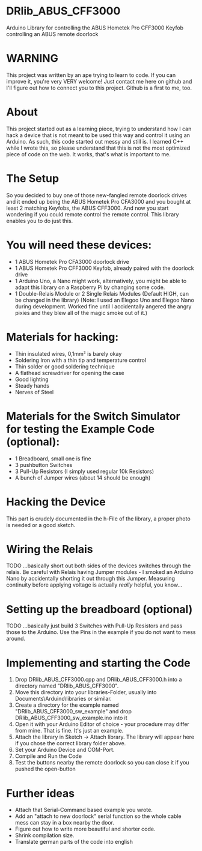 # DRlib_ABUS_CFF3000
Arduino Library for controlling the ABUS Hometek Pro CFF3000 Keyfob controlling an ABUS remote doorlock

# WARNING
This project was written by an ape trying to learn to code. If you can improve it, you're very VERY welcome! Just contact me here on github and I'll figure out how to connect you to this project. Github is a first to me, too.

# About
This project started out as a learning piece, trying to understand how I can hack a device that is not meant to be used this way and control it using an Arduino. As such, this code started out messy and still is. I learned C++ while I wrote this, so please understand that this is not the most optimized piece of code on the web. It works, that's what is important to me.

# The Setup
So you decided to buy one of those new-fangled remote doorlock drives and it ended up being the ABUS Hometek Pro CFA3000 and you bought at least 2 matching Keyfobs, the ABUS CFF3000. And now you start wondering if you could remote control the remote control. This library enables you to do just this.

# You will need these devices:
- 1 ABUS Hometek Pro CFA3000 doorlock drive
- 1 ABUS Hometek Pro CFF3000 Keyfob, already paired with the doorlock drive
- 1 Arduino Uno, a Nano might work, alternatively, you might be able to adapt this library on a Raspberry Pi by changing some code.
- 1 Double-Relais Module or 2 Single Relais Modules (Default HIGH, can be changed in the library)
(Note: I used an Elegoo Uno and Elegoo Nano during development. Worked fine until I accidentally angered the angry pixies and they blew all of the magic smoke out of it.)

# Materials for hacking:
- Thin insulated wires, 0,1mm² is barely okay
- Soldering Iron with a thin tip and temperature control
- Thin solder or good soldering technique
- A flathead screwdriver for opening the case
- Good lighting
- Steady hands
- Nerves of Steel

# Materials for the Switch Simulator for testing the Example Code (optional):
- 1 Breadboard, small one is fine
- 3 pushbutton Switches
- 3 Pull-Up Resistors (I simply used regular 10k Resistors)
- A bunch of Jumper wires (about 14 should be enough)

# Hacking the Device
This part is crudely documented in the h-File of the library, a proper photo is needed or a good sketch.

# Wiring the Relais
TODO
...basically short out both sides of the devices switches through the relais. Be careful with Relais having Jumper modules - I smoked an Arduino Nano by accidentally shorting it out through this Jumper. Measuring continuity before applying voltage is actually *really* helpful, you know...

# Setting up the breadboard (optional)
TODO
...basically just build 3 Switches with Pull-Up Resistors and pass those to the Arduino. Use the Pins in the example if you do not want to mess around.

# Implementing and starting the Code
1. Drop DRlib_ABUS_CFF3000.cpp and DRlib_ABUS_CFF3000.h into a directory named "DRlib_ABUS_CFF3000".
2. Move this directory into your libraries-Folder, usually into Documents\Arduino\libraries or similar.
3. Create a directory for the example named "DRlib_ABUS_CFF3000_sw_example" and drop DRlib_ABUS_CFF3000_sw_example.ino into it
4. Open it with your Arduino Editor of choice - your procedure may differ from mine. That is fine. It's just an example.
5. Attach the library in Sketch -> Attach library. The library will appear here if you chose the correct library folder above.
6. Set your Arduino Device and COM-Port.
7. Compile and Run the Code
8. Test the buttons nearby the remote doorlock so you can close it if you pushed the open-button

# Further ideas
- Attach that Serial-Command based example you wrote.
- Add an "attach to new doorlock" serial function so the whole cable mess can stay in a box nearby the door.
- Figure out how to write more beautiful and shorter code.
- Shrink compilation size.
- Translate german parts of the code into english
